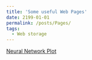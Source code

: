 ```yaml
---
title: 'Some useful Web Pages'
date: 2199-01-01
permalink: /posts/Pages/
tags:
  - Web storage
---
```


[Neural Network Plot](https://alexlenail.me/NN-SVG/)
